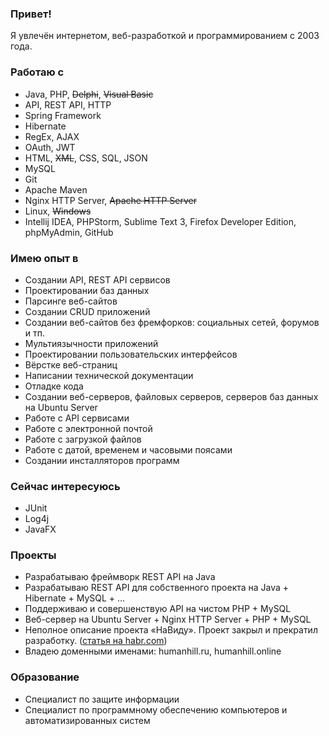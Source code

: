 ### Привет!
Я увлечён интернетом, веб-разработкой и программированием с 2003 года.

### Работаю с
* Java, PHP, ~~Delphi~~, ~~Visual Basic~~
* API, REST API, HTTP
* Spring Framework
* Hibernate
* RegEx, AJAX
* OAuth, JWT
* HTML, ~~XML~~, CSS, SQL, JSON
* MySQL
* Git
* Apache Maven
* Nginx HTTP Server, ~~Apache HTTP Server~~
* Linux, ~~Windows~~
* Intellij IDEA, PHPStorm, Sublime Text 3, Firefox Developer Edition, phpMyAdmin, GitHub

### Имею опыт в
* Создании API, REST API сервисов
* Проектировании баз данных
* Парсинге веб-сайтов
* Создании CRUD приложений
* Создании веб-сайтов без фремфорков: социальных сетей, форумов и тп.
* Мультиязычности приложений
* Проектировании пользовательских интерфейсов
* Вёрстке веб-страниц
* Написании технической документации
* Отладке кода
* Создании веб-серверов, файловых серверов, серверов баз данных на Ubuntu Server
* Работе с API сервисами
* Работе с электронной почтой
* Работе с загрузкой файлов
* Работе с датой, временем и часовыми поясами
* Создании инсталляторов программ

### Сейчас интересуюсь
* JUnit
* Log4j
* JavaFX

### Проекты
* Разрабатываю фреймворк REST API на Java
* Разрабатываю REST API для собственного проекта на Java + Hibernate + MySQL + ...
* Поддерживаю и совершенствую API на чистом PHP + MySQL
* Веб-сервер на Ubuntu Server + Nginx HTTP Server + PHP + MySQL
* Неполное описание проекта «НаВиду». Проект закрыл и прекратил разработку. ([статья на habr.com](https://habr.com/ru/post/136132/))
* Владею доменными именами: humanhill.ru, humanhill.online

### Образование
* Специалист по защите информации
* Специалист по программному обеспечению компьютеров и автоматизированных систем
